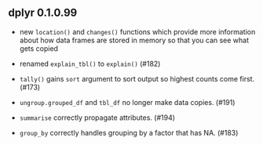 dplyr 0.1.0.99
--------------

* new `location()` and `changes()` functions which provide more information
  about how data frames are stored in memory so that you can see what
  gets copied

* renamed `explain_tbl()` to `explain()` (#182)

* `tally()` gains `sort` argument to sort output so highest counts
  come first. (#173)
  
* `ungroup.grouped_df` and `tbl_df` no longer make data copies. (#191)

* `summarise` correctly propagate attributes. (#194)

* `group_by` correctly handles grouping by a factor that has NA. (#183)

